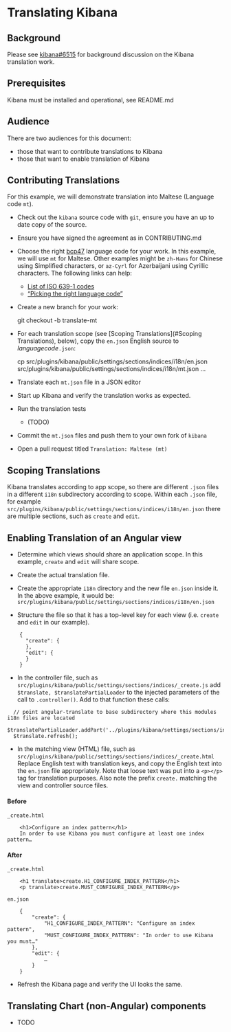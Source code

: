 Translating Kibana
===

Background
---

Please see [kibana#6515](https://github.com/elastic/kibana/issues/6515)
for background discussion on the Kibana translation work.

Prerequisites
---

Kibana must be installed and operational, see README.md

Audience
---

There are two audiences for this document:
- those that want to contribute translations to Kibana
- those that want to enable translation of Kibana

Contributing Translations
---

For this example, we will demonstrate translation into Maltese (Language code `mt`).

- Check out the `kibana` source code with `git`,
ensure you have an up to date copy of the source.
- Ensure you have signed the agreement as in CONTRIBUTING.md
- Choose the right [bcp47]() language code for your work.
In this example, we will use `mt` for Maltese. Other examples
might be `zh-Hans` for Chinese using Simplified characters, or
`az-Cyrl` for Azerbaijani using Cyrillic characters.
The following links can help:
  - [List of ISO 639-1 codes](https://en.wikipedia.org/wiki/List_of_ISO_639-1_codes)
  - [“Picking the right language code”](http://cldr.unicode.org/index/cldr-spec/picking-the-right-language-code)
- Create a new branch for your work:

    git checkout -b translate-mt

- For each translation scope 
(see [Scoping Translations](#Scoping Translations), below), 
copy the `en.json` English source to _languagecode_`.json`:

    cp src/plugins/kibana/public/settings/sections/indices/i18n/en.json src/plugins/kibana/public/settings/sections/indices/i18n/mt.json
    …
    
- Translate each `mt.json` file in a JSON editor 

- Start up Kibana and verify the translation works as expected.

- Run the translation tests 
    * (TODO)

- Commit the `mt.json` files and push them to your own
fork of `kibana`

- Open a pull request titled `Translation: Maltese (mt)`


Scoping Translations
---
Kibana translates according to app scope, so there are
different `.json` files in a different `i18n` subdirectory
 according to scope. Within each `.json` file,
for example 
`src/plugins/kibana/public/settings/sections/indices/i18n/en.json`
there are multiple sections, such as `create` and `edit`.


Enabling Translation of an Angular view
---

* Determine which views should share an application scope.
In this example, `create` and `edit` will share scope.

* Create the actual translation file.

 * Create the appropriate `i18n` directory and the new file `en.json` inside it.
In the above example, it would be:
`src/plugins/kibana/public/settings/sections/indices/i18n/en.json`

 * Structure the file so that it has a top-level key for each view
(i.e. `create` and `edit` in our example).

```
    {
      "create": {
      },
      "edit": {          
      }
    }
```

* In the controller file, such as 
`src/plugins/kibana/public/settings/sections/indices/_create.js`
add `$translate, $translatePartialLoader` to the injected parameters of
the call to `.controller()`.   Add to that function these calls:

```!js
  // point angular-translate to base subdirectory where this modules i18n files are located
  $translatePartialLoader.addPart('../plugins/kibana/settings/sections/indices');
  $translate.refresh();
```

* In the matching view (HTML) file, such as
`src/plugins/kibana/public/settings/sections/indices/_create.html`
Replace English text with translation keys, and copy the English text
into the `en.json` file appropriately.
Note that loose text was put into a `<p></p>` tag for translation purposes.
Also note the prefix `create.` matching the view and controller source files.

#### Before ####
`_create.html`
```
    <h1>Configure an index pattern</h1>
    In order to use Kibana you must configure at least one index pattern…
```

#### After ####
`_create.html`
```
    <h1 translate>create.H1_CONFIGURE_INDEX_PATTERN</h1>
    <p translate>create.MUST_CONFIGURE_INDEX_PATTERN</p>
```

`en.json`
```
    {
        "create": {
            "H1_CONFIGURE_INDEX_PATTERN": "Configure an index pattern",
            "MUST_CONFIGURE_INDEX_PATTERN": "In order to use Kibana you must…"
        },
        "edit": {
            …
        }
    }
```

* Refresh the Kibana page and verify the UI looks the same.

Translating Chart (non-Angular) components
---
- TODO